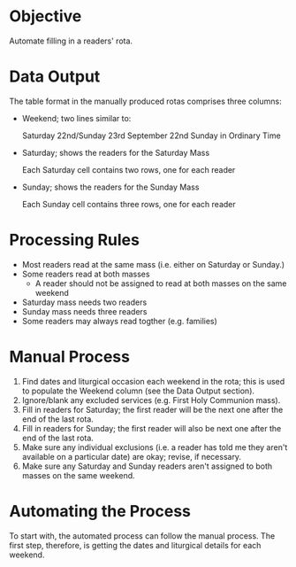 # Objective

Automate filling in a readers' rota.

# Data Output

The table format in the manually produced rotas comprises three columns:

* Weekend; two lines similar to:

  Saturday 22nd/Sunday 23rd September
  22nd Sunday in Ordinary Time

* Saturday; shows the readers for the Saturday Mass

  Each Saturday cell contains two rows, one for each reader

* Sunday; shows the readers for the Sunday Mass

  Each Sunday cell contains three rows, one for each reader

# Processing Rules

* Most readers read at the same mass (i.e. either on Saturday or Sunday.)
* Some readers read at both masses
  * A reader should not be assigned to read at both masses on the same weekend
* Saturday mass needs two readers
* Sunday mass needs three readers
* Some readers may always read togther (e.g. families)

# Manual Process

1. Find dates and liturgical occasion each weekend in the rota; this is used to
   populate the Weekend column (see the Data Output section).
2. Ignore/blank any excluded services (e.g. First Holy Communion mass).
2. Fill in readers for Saturday; the first reader will be the next one after the
   end of the last rota.
3. Fill in readers for Sunday; the first reader will also be next one after the
   end of the last rota.
4. Make sure any individual exclusions (i.e. a reader has told me they aren't
   available on a particular date) are okay; revise, if necessary.
5. Make sure any Saturday and Sunday readers aren't assigned to both masses on
   the same weekend.

# Automating the Process

To start with, the automated process can follow the manual process. The first
step, therefore, is getting the dates and liturgical details for each weekend.
